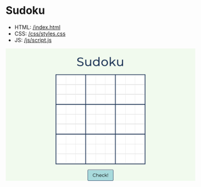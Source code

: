 # Sudoku

- HTML: [/index.html](Sudoku/index.html)
- CSS: [/css/styles.css](Sudoku/css/styles.css)
- JS: [/js/script.js](Sudoku/js/script.js)

![Sudoku page](https://raw.githubusercontent.com/ceciaups/Sudoku/master/images/Sudoku.png)